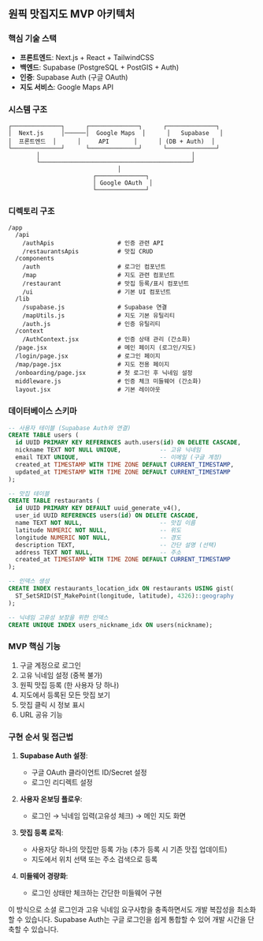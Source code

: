 ## 원픽 맛집지도 MVP 아키텍처

### 핵심 기술 스택
- **프론트엔드**: Next.js + React + TailwindCSS
- **백엔드**: Supabase (PostgreSQL + PostGIS + Auth)
- **인증**: Supabase Auth (구글 OAuth)
- **지도 서비스**: Google Maps API

### 시스템 구조
```
┌──────────────┐      ┌──────────────┐      ┌──────────────┐
│  Next.js     │──────│  Google Maps  │      │   Supabase   │
│  프론트엔드  │      │     API       │      │ (DB + Auth)  │
└──────────────┘      └──────────────┘      └──────────────┘
        │                                           │
        └───────────────────────────────────────────┘
                               │
                        ┌──────────────┐
                        │ Google OAuth  │
                        └──────────────┘
```

### 디렉토리 구조
```
/app
  /api
    /authApis                  # 인증 관련 API
    /restaurantsApis           # 맛집 CRUD
  /components
    /auth                      # 로그인 컴포넌트
    /map                       # 지도 관련 컴포넌트
    /restaurant                # 맛집 등록/표시 컴포넌트
    /ui                        # 기본 UI 컴포넌트
  /lib
    /supabase.js               # Supabase 연결
    /mapUtils.js               # 지도 기본 유틸리티
    /auth.js                   # 인증 유틸리티
  /context
    /AuthContext.jsx           # 인증 상태 관리 (간소화)
  /page.jsx                    # 메인 페이지 (로그인/지도)
  /login/page.jsx              # 로그인 페이지
  /map/page.jsx                # 지도 전용 페이지
  /onboarding/page.jsx         # 첫 로그인 후 닉네임 설정
  middleware.js                # 인증 체크 미들웨어 (간소화)
  layout.jsx                   # 기본 레이아웃
```

### 데이터베이스 스키마
```sql
-- 사용자 테이블 (Supabase Auth와 연결)
CREATE TABLE users (
  id UUID PRIMARY KEY REFERENCES auth.users(id) ON DELETE CASCADE,
  nickname TEXT NOT NULL UNIQUE,           -- 고유 닉네임
  email TEXT UNIQUE,                       -- 이메일 (구글 계정)
  created_at TIMESTAMP WITH TIME ZONE DEFAULT CURRENT_TIMESTAMP,
  updated_at TIMESTAMP WITH TIME ZONE DEFAULT CURRENT_TIMESTAMP
);

-- 맛집 테이블
CREATE TABLE restaurants (
  id UUID PRIMARY KEY DEFAULT uuid_generate_v4(),
  user_id UUID REFERENCES users(id) ON DELETE CASCADE,
  name TEXT NOT NULL,                      -- 맛집 이름
  latitude NUMERIC NOT NULL,               -- 위도
  longitude NUMERIC NOT NULL,              -- 경도
  description TEXT,                        -- 간단 설명 (선택)
  address TEXT NOT NULL,                   -- 주소
  created_at TIMESTAMP WITH TIME ZONE DEFAULT CURRENT_TIMESTAMP
);

-- 인덱스 생성
CREATE INDEX restaurants_location_idx ON restaurants USING gist(
  ST_SetSRID(ST_MakePoint(longitude, latitude), 4326)::geography
);

-- 닉네임 고유성 보장을 위한 인덱스
CREATE UNIQUE INDEX users_nickname_idx ON users(nickname);
```

### MVP 핵심 기능
1. 구글 계정으로 로그인
2. 고유 닉네임 설정 (중복 불가)
3. 원픽 맛집 등록 (한 사용자 당 하나)
4. 지도에서 등록된 모든 맛집 보기
5. 맛집 클릭 시 정보 표시
6. URL 공유 기능

### 구현 순서 및 접근법
1. **Supabase Auth 설정**:
   - 구글 OAuth 클라이언트 ID/Secret 설정
   - 로그인 리디렉트 설정

2. **사용자 온보딩 플로우**:
   - 로그인 → 닉네임 입력(고유성 체크) → 메인 지도 화면

3. **맛집 등록 로직**:
   - 사용자당 하나의 맛집만 등록 가능 (추가 등록 시 기존 맛집 업데이트)
   - 지도에서 위치 선택 또는 주소 검색으로 등록

4. **미들웨어 경량화**:
   - 로그인 상태만 체크하는 간단한 미들웨어 구현

이 방식으로 소셜 로그인과 고유 닉네임 요구사항을 충족하면서도 개발 복잡성을 최소화할 수 있습니다. Supabase Auth는 구글 로그인을 쉽게 통합할 수 있어 개발 시간을 단축할 수 있습니다.